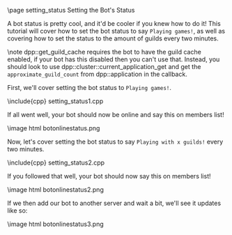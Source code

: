 \page setting_status Setting the Bot's Status

A bot status is pretty cool, and it'd be cooler if you knew how to do it! This tutorial will cover how to set the bot status to say `Playing games!`, as well as covering how to set the status to the amount of guilds every two minutes.

\note dpp::get_guild_cache requires the bot to have the guild cache enabled, if your bot has this disabled then you can't use that. Instead, you should look to use dpp::cluster::current_application_get and get the `approximate_guild_count` from dpp::application in the callback.

First, we'll cover setting the bot status to `Playing games!`.

\include{cpp} setting_status1.cpp

If all went well, your bot should now be online and say this on members list!

\image html botonlinestatus.png

Now, let's cover setting the bot status to say `Playing with x guilds!` every two minutes.

\include{cpp} setting_status2.cpp

If you followed that well, your bot should now say this on members list!

\image html botonlinestatus2.png

If we then add our bot to another server and wait a bit, we'll see it updates like so:

\image html botonlinestatus3.png